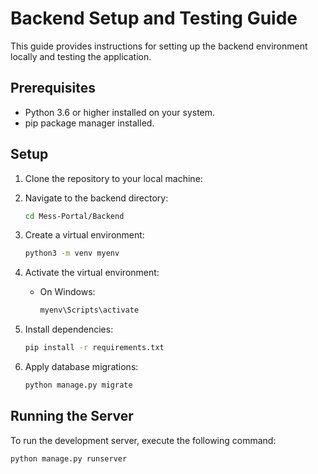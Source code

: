 # Backend Setup and Testing Guide

This guide provides instructions for setting up the backend environment locally and testing the application.

## Prerequisites

- Python 3.6 or higher installed on your system.
- pip package manager installed.

## Setup

1. Clone the repository to your local machine:

2. Navigate to the backend directory:

    ```bash
    cd Mess-Portal/Backend
    ```

3. Create a virtual environment:

    ```bash
    python3 -m venv myenv
    ```

4. Activate the virtual environment:

    - On Windows:

        ```bash
        myenv\Scripts\activate
        ```

5. Install dependencies:

    ```bash
    pip install -r requirements.txt
    ```

6. Apply database migrations:

    ```bash
    python manage.py migrate
    ```

## Running the Server

To run the development server, execute the following command:

```bash
python manage.py runserver
```
